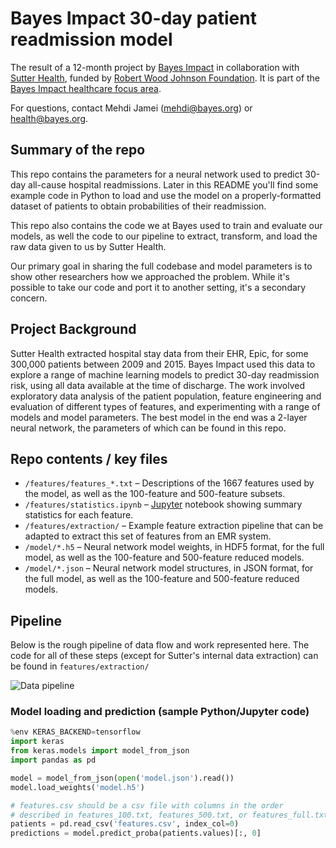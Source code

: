# Bayes Impact 30-day patient readmission model

The result of a 12-month project by [Bayes Impact](http://www.bayesimpact.org/) in collaboration with [Sutter Health](http://www.sutterhealth.org/), funded by [Robert Wood Johnson Foundation](http://www.rwjf.org/). It is part of the [Bayes Impact healthcare focus area](http://www.bayesimpact.org/focus/health).

For questions, contact Mehdi Jamei (mehdi@bayes.org) or health@bayes.org.

## Summary of the repo

This repo contains the parameters for a neural network used to predict 30-day all-cause hospital readmissions. Later in this README you'll find some example code in Python to load and use the model on a properly-formatted dataset of patients to obtain probabilities of their readmission.

This repo also contains the code we at Bayes used to train and evaluate our models, as well the code to our pipeline to extract, transform, and load the raw data given to us by Sutter Health.

Our primary goal in sharing the full codebase and model parameters is to show other researchers how we approached the problem. While it's possible to take our code and port it to another setting, it's a secondary concern.

## Project Background

Sutter Health extracted hospital stay data from their EHR, Epic, for some 300,000 patients between 2009 and 2015. Bayes Impact used this data to explore a range of machine learning models to predict 30-day readmission risk, using all data available at the time of discharge. The work involved exploratory data analysis of the patient population, feature engineering and evaluation of different types of features, and experimenting with a range of models and model parameters. The best model in the end was a 2-layer neural network, the parameters of which can be found in this repo.

## Repo contents / key files

- `/features/features_*.txt` – Descriptions of the 1667 features used by the model, as well as the 100-feature and 500-feature subsets.
- `/features/statistics.ipynb` – [Jupyter](http://jupyter.org/) notebook showing summary statistics for each feature.
- `/features/extraction/` – Example feature extraction pipeline that can be adapted to extract this set of features from an EMR system.
- `/model/*.h5` – Neural network model weights, in HDF5 format, for the full model, as well as the 100-feature and 500-feature reduced models.
- `/model/*.json` – Neural network model structures, in JSON format, for the full model, as well as the 100-feature and 500-feature reduced models.

## Pipeline

Below is the rough pipeline of data flow and work represented here. The code for all of these steps (except for Sutter's internal data extraction) can be found in `features/extraction/`

![Data pipeline](https://github.com/bayesimpact/readmission-risk/blob/master/doc/images/data-pipeline.png?raw=true)

### Model loading and prediction (sample Python/Jupyter code)

```python
%env KERAS_BACKEND=tensorflow
import keras
from keras.models import model_from_json
import pandas as pd

model = model_from_json(open('model.json').read())
model.load_weights('model.h5')

# features.csv should be a csv file with columns in the order
# described in features_100.txt, features_500.txt, or features_full.txt.
patients = pd.read_csv('features.csv', index_col=0)
predictions = model.predict_proba(patients.values)[:, 0]
```

